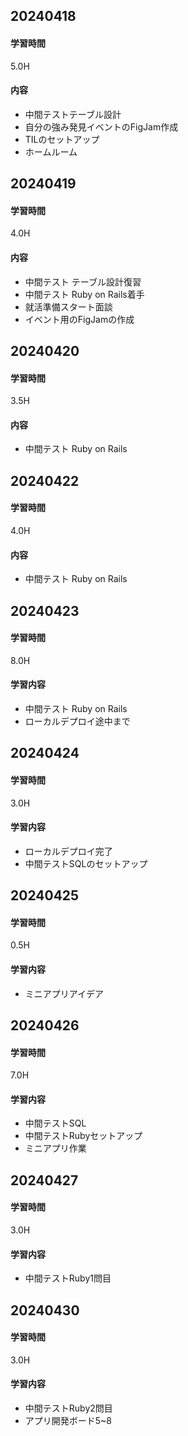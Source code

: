## 20240418
#### 学習時間
5.0H
#### 内容
- 中間テストテーブル設計
- 自分の強み発見イベントのFigJam作成
- TILのセットアップ
- ホームルーム
## 20240419
#### 学習時間
4.0H
#### 内容
- 中間テスト テーブル設計復習
- 中間テスト Ruby on Rails着手
- 就活準備スタート面談
- イベント用のFigJamの作成
## 20240420
#### 学習時間
3.5H
#### 内容
- 中間テスト Ruby on Rails
## 20240422
#### 学習時間
4.0H
#### 内容
- 中間テスト Ruby on Rails
## 20240423
#### 学習時間
8.0H
#### 学習内容
- 中間テスト Ruby on Rails
- ローカルデプロイ途中まで
## 20240424
#### 学習時間
3.0H
#### 学習内容
- ローカルデプロイ完了
- 中間テストSQLのセットアップ
## 20240425
#### 学習時間
0.5H
#### 学習内容
- ミニアプリアイデア
## 20240426
#### 学習時間
7.0H
#### 学習内容
- 中間テストSQL
- 中間テストRubyセットアップ
- ミニアプリ作業
## 20240427
#### 学習時間
3.0H
#### 学習内容
- 中間テストRuby1問目
## 20240430
#### 学習時間
3.0H
#### 学習内容
- 中間テストRuby2問目
- アプリ開発ボード5~8
